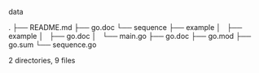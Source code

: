 data

.
├── README.md
├── go.doc
└── sequence
    ├── example
    │   ├── example
    │   ├── go.doc
    │   └── main.go
    ├── go.doc
    ├── go.mod
    ├── go.sum
    └── sequence.go

2 directories, 9 files
